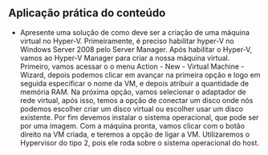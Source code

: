 ## Aplicação prática do conteúdo
- Apresente uma solução de como deve ser a criação de uma máquina virtual no Hyper-V.
Primeiramente, é preciso habilitar hyper-V no Windows Server 2008 pelo Server Manager. Após habilitar o Hyper-V, vamos ao Hyper-V Manager para criar a nossa máquina virtual. Primeiro, vamos acessar o o menu Action - New - Virtual Machine - Wizard, depois podemos clicar em avançar na primeira opção e logo em seguida especificar o nome da VM, e depois atribuir a quantidade de memória RAM. Na próxima opção, vamos selecionar o adaptador de rede virtual, após isso, temos a opção de conectar um disco onde nós podemos escolher criar um disco virtual ou escolher usar um disco existente. Por fim devemos instalar o sistema operacional, que pode ser por uma imagem. Com a máquina pronta, vamos clicar com o botão direito na VM criada, e teremos a opção de ligar a VM. Utilizaremos o Hypervisor do tipo 2, pois ele roda sobre o sistema operacional do host.
